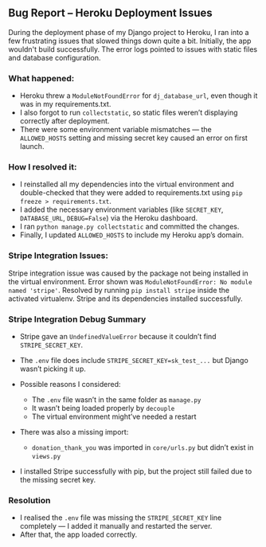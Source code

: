 ## Bug Report – Heroku Deployment Issues

During the deployment phase of my Django project to Heroku, I ran into a few frustrating issues that slowed things down quite a bit. Initially, the app wouldn't build successfully. The error logs pointed to issues with static files and database configuration.

### What happened:
- Heroku threw a `ModuleNotFoundError` for `dj_database_url`, even though it was in my requirements.txt.
- I also forgot to run `collectstatic`, so static files weren’t displaying correctly after deployment.
- There were some environment variable mismatches — the `ALLOWED_HOSTS` setting and missing secret key caused an error on first launch.

### How I resolved it:
- I reinstalled all my dependencies into the virtual environment and double-checked that they were added to requirements.txt using `pip freeze > requirements.txt`.
- I added the necessary environment variables (like `SECRET_KEY`, `DATABASE_URL`, `DEBUG=False`) via the Heroku dashboard.
- I ran `python manage.py collectstatic` and committed the changes.
- Finally, I updated `ALLOWED_HOSTS` to include my Heroku app’s domain.

### Stripe Integration Issues:
Stripe integration issue was caused by the package not being installed in the virtual environment. Error shown was `ModuleNotFoundError: No module named 'stripe'`. Resolved by running `pip install stripe` inside the activated virtualenv. Stripe and its dependencies installed successfully.

### Stripe Integration Debug Summary

- Stripe gave an `UndefinedValueError` because it couldn’t find `STRIPE_SECRET_KEY`.
- The `.env` file does include `STRIPE_SECRET_KEY=sk_test_...` but Django wasn’t picking it up.
- Possible reasons I considered:
  - The `.env` file wasn’t in the same folder as `manage.py`
  - It wasn’t being loaded properly by `decouple`
  - The virtual environment might’ve needed a restart

- There was also a missing import:
  - `donation_thank_you` was imported in `core/urls.py` but didn’t exist in `views.py`

- I installed Stripe successfully with pip, but the project still failed due to the missing secret key.

### Resolution

- I realised the `.env` file was missing the `STRIPE_SECRET_KEY` line completely — I added it manually and restarted the server.
- After that, the app loaded correctly.
